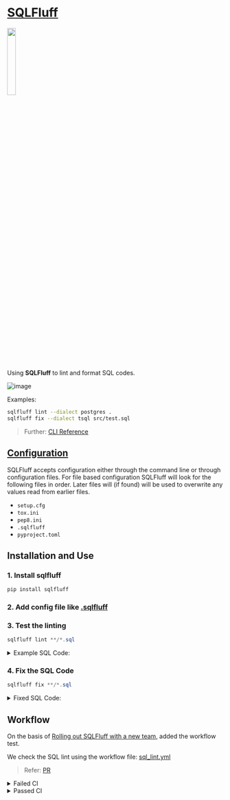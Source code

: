 # [SQLFluff](https://docs.sqlfluff.com/en/stable/index.html)

<img src='https://docs.sqlfluff.com/en/stable/_static/images/sqlfluff-lrg.png' width='20%' height='20%'>

Using **SQLFluff** to lint and format SQL codes.

![image](https://github.com/Saphall/SQLFluff/assets/66344649/3365146c-a915-4893-9a1c-3b93d5e6b9a9)

Examples:

```zsh
sqlfluff lint --dialect postgres .
sqlfluff fix --dialect tsql src/test.sql
```

> Further: [CLI Reference](https://docs.sqlfluff.com/en/stable/cli.html#cli-reference)

## [Configuration](https://docs.sqlfluff.com/en/stable/configuration.html#config)

SQLFluff accepts configuration either through the command line or through configuration files. For file based configuration SQLFluff will look for the following files in order. Later files will (if found) will be used to overwrite any values read from earlier files.

* `setup.cfg`
* `tox.ini`
* `pep8.ini`
* `.sqlfluff`
* `pyproject.toml`

## Installation and Use

### 1. Install sqlfluff

```zsh
pip install sqlfluff
```

### 2. Add config file like [.sqlfluff](./.sqlfluff)

### 3. Test the linting

```powershell
sqlfluff lint **/*.sql
```

<details>
<summary>Example SQL Code:</summary>
<br>
<code>select id, name from test;
</code>
<br>
<img src='https://github.com/Saphall/SQLFluff/assets/66344649/4c958aa2-5e95-4f0d-b352-9cec615c042d'>
</details>

### 4. Fix the SQL Code

```powershell
sqlfluff fix **/*.sql
```

<details>
<summary>Fixed SQL Code:</summary>
<br>
<code>SELECT
  id,
  name
FROM test;
</code>
<br>
<img src='https://github.com/Saphall/SQLFluff/assets/66344649/b6436dc2-8887-4d86-b711-9b91348f71dd'>
</details>

## Workflow

On the basis of [Rolling out SQLFluff with a new team](https://docs.sqlfluff.com/en/stable/teamrollout.html), added the workflow test.

We check the SQL lint using the workflow file: [sql_lint.yml](.github/workflows/sql_lint.yml)

> Refer: [PR](https://github.com/Saphall/SQLFluff/pull/1)

<details>
<summary>Failed CI</summary>
<br>
<img src= ''>
</details>

<details>
<summary>Passed CI</summary>
<br>
<img src= ''>
</details>
